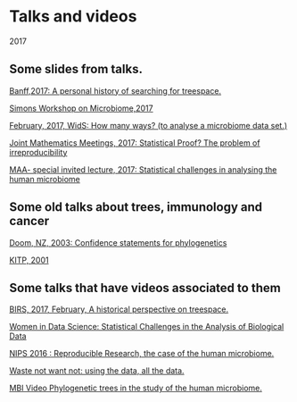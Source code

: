 # Talks and videos
2017  


## Some slides from talks.

[Banff,2017: A personal history of searching for treespace.](http://www.birs.ca/workshops/2017/17w5104/files/Holmes-Phylo.pdf)

[Simons Workshop on Microbiome,2017]()

[February, 2017, WidS: How many ways? (to analyse a microbiome data set.)](https://www.dropbox.com/s/nkho2nyk1erk0f7/WiDS_RR_Microbiome-2017.pdf?dl=0)

[Joint Mathematics Meetings, 2017: Statistical Proof? The problem of irreproducibility](https://www.dropbox.com/s/h0h9lvwvav8dfb9/JMM-CEB_StatisticalProof-2017.pdf?dl=0)

[MAA- special invited lecture, 2017: Statistical challenges in analysing the human microbiome]()

## Some old talks about trees, immunology and cancer

[Doom, NZ, 2003: Confidence statements for phylogenetics](https://www.dropbox.com/s/cls9c9e7zic8rwc/whitianga.pdf?dl=0)

[KITP, 2001](https://www.dropbox.com/s/tvhym66x4ryzxzf/Holmes_KITP_May2001.pdf?dl=0)


## Some talks that have videos associated to them

[BIRS, 2017, February, A historical perspective on treespace.](http://www.birs.ca/events/2017/5-day-workshops/17w5104/videos/watch/201702130901-Holmes.html)

[Women in Data Science: Statistical Challenges in the Analysis of Biological Data](
https://www.youtube.com/watch?v=ft9hErHK9TU
)

[NIPS 2016 : Reproducible Research, the case of the human microbiome.](
https://channel9.msdn.com/Events/Neural-Information-Processing-Systems-Conference/Neural-Information-Processing-Systems-Conference-NIPS-2016/Reproducible-Research-the-Case-of-the-Human-Microbiome)



[Waste not want not: using the data, all the data.](https://www.newton.ac.uk/seminar/20140328114512301)






[MBI Video Phylogenetic trees in the study of the human microbiome.](https://mathinstitutes.org/videos/videos/view/9474)

